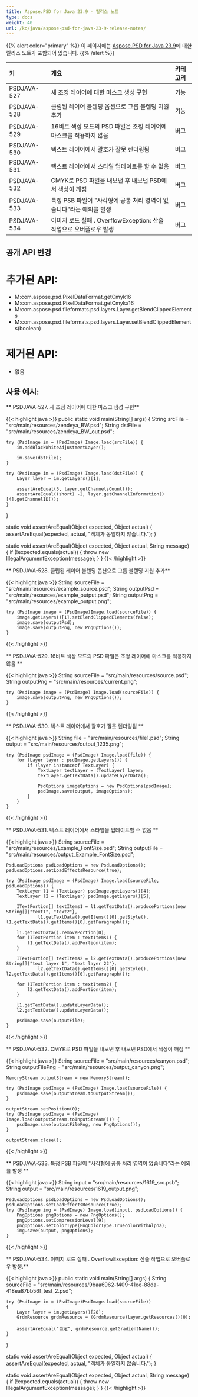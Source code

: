 ```yaml
---
title: Aspose.PSD for Java 23.9 - 릴리스 노트
type: docs
weight: 40
url: /ko/java/aspose-psd-for-java-23-9-release-notes/
---
```


{{% alert color="primary" %}} 이 페이지에는 [Aspose.PSD for Java 23.9](https://downloads.aspose.com/psd/java/new-releases/aspose.psd-for-java-23.9/)에 대한 릴리스 노트가 포함되어 있습니다. {{% /alert %}}

| **키**       | **개요**                                                                    | **카테고리** |
|:------------|:---------------------------------------------------------------------------|:-------------|
| PSDJAVA-527 | 새 조정 레이어에 대한 마스크 생성 구현                                    |    기능     |
| PSDJAVA-528 | 클립된 레이어 블렌딩 옵션으로 그룹 블렌딩 지원 추가                      |    기능     |
| PSDJAVA-529 | 16비트 색상 모드의 PSD 파일은 조정 레이어에 마스크를 적용하지 않음         |      버그    |
| PSDJAVA-530 | 텍스트 레이어에서 괄호가 잘못 렌더링됨                                 |      버그    |
| PSDJAVA-531 | 텍스트 레이어에서 스타일 업데이트를 할 수 없음                             |      버그    |
| PSDJAVA-532 | CMYK로 PSD 파일을 내보낸 후 내보낸 PSD에서 색상이 깨짐                     |      버그    |
| PSDJAVA-533 | 특정 PSB 파일이 "사각형에 공통 처리 영역이 없습니다"라는 예외를 발생      |      버그    |
| PSDJAVA-534 | 이미지 로드 실패 . OverflowException: 산술 작업으로 오버플로우 발생       |      버그    |

## **공개 API 변경**
# **추가된 API:**

- M:com.aspose.psd.PixelDataFormat.getCmyk16
- M:com.aspose.psd.PixelDataFormat.getCmyka16
- M:com.aspose.psd.fileformats.psd.layers.Layer.getBlendClippedElements
- M:com.aspose.psd.fileformats.psd.layers.Layer.setBlendClippedElements(boolean)

# **제거된 API:**

- 없음

## **사용 예시:**

** PSDJAVA-527. 새 조정 레이어에 대한 마스크 생성 구현**

{{< highlight java >}}
public static void main(String[] args) {
    String srcFile = "src/main/resources/zendeya_BW.psd";
    String dstFile = "src/main/resources/zendeya_BW_out.psd";

    try (PsdImage im = (PsdImage) Image.load(srcFile)) {
        im.addBlackWhiteAdjustmentLayer();

        im.save(dstFile);
    }

    try (PsdImage im = (PsdImage) Image.load(dstFile)) {
        Layer layer = im.getLayers()[1];

        assertAreEqual(5, layer.getChannelsCount());
        assertAreEqual((short) -2, layer.getChannelInformation()[4].getChannelID());
    }
}

static void assertAreEqual(Object expected, Object actual) {
    assertAreEqual(expected, actual, "객체가 동일하지 않습니다.");
}

static void assertAreEqual(Object expected, Object actual, String message) {
    if (!expected.equals(actual)) {
        throw new IllegalArgumentException(message);
    }
}
{{< /highlight >}}

** PSDJAVA-528. 클립된 레이어 블렌딩 옵션으로 그룹 블렌딩 지원 추가**

{{< highlight java >}}
    String sourceFile = "src/main/resources/example_source.psd";
    String outputPsd = "src/main/resources/example_output.psd";
    String outputPng = "src/main/resources/example_output.png";

    try (PsdImage image = (PsdImage)Image.load(sourceFile)) {
        image.getLayers()[1].setBlendClippedElements(false);
        image.save(outputPsd);
        image.save(outputPng, new PngOptions());
    }
{{< /highlight >}}


** PSDJAVA-529. 16비트 색상 모드의 PSD 파일은 조정 레이어에 마스크를 적용하지 않음 **

{{< highlight java >}}
	String sourceFile = "src/main/resources/source.psd";
    String outputPng = "src/main/resources/current.png";

    try (PsdImage image = (PsdImage) Image.load(sourceFile)) {
        image.save(outputPng, new PngOptions());
    }
{{< /highlight >}}


** PSDJAVA-530. 텍스트 레이어에서 괄호가 잘못 렌더링됨 **

{{< highlight java >}}
    String file = "src/main/resources/file1.psd";
    String output = "src/main/resources/output_1235.png";

    try (PsdImage psdImage = (PsdImage) Image.load(file)) {
        for (Layer layer : psdImage.getLayers()) {
            if (layer instanceof TextLayer) {
                TextLayer textLayer = (TextLayer) layer;
                textLayer.getTextData().updateLayerData();

                PsdOptions imageOptions = new PsdOptions(psdImage);
                psdImage.save(output, imageOptions);
            }
        }
    }
{{< /highlight >}}


** PSDJAVA-531. 텍스트 레이어에서 스타일을 업데이트할 수 없음 **

{{< highlight java >}}
    String sourceFile = "src/main/resources/Example_FontSize.psd";
    String outputFile = "src/main/resources/output_Example_FontSize.psd";

    PsdLoadOptions psdLoadOptions = new PsdLoadOptions();
    psdLoadOptions.setLoadEffectsResource(true);

    try (PsdImage psdImage = (PsdImage) Image.load(sourceFile, psdLoadOptions)) {
        TextLayer l1 = (TextLayer) psdImage.getLayers()[4];
        TextLayer l2 = (TextLayer) psdImage.getLayers()[5];

        ITextPortion[] textItems1 = l1.getTextData().producePortions(new String[]{"text1", "text2"},
                l1.getTextData().getItems()[0].getStyle(), l1.getTextData().getItems()[0].getParagraph());

        l1.getTextData().removePortion(0);
        for (ITextPortion item : textItems1) {
            l1.getTextData().addPortion(item);
        }

        ITextPortion[] textItems2 = l2.getTextData().producePortions(new String[]{"text layer 1", "text layer 22"},
                l2.getTextData().getItems()[0].getStyle(), l2.getTextData().getItems()[0].getParagraph());

        for (ITextPortion item : textItems2) {
            l2.getTextData().addPortion(item);
        }

        l1.getTextData().updateLayerData();
        l2.getTextData().updateLayerData();

        psdImage.save(outputFile);
    }
{{< /highlight >}}


** PSDJAVA-532. CMYK로 PSD 파일을 내보낸 후 내보낸 PSD에서 색상이 깨짐 **

{{< highlight java >}}
    String sourceFile = "src/main/resources/canyon.psd";
    String outputFilePng = "src/main/resources/output_canyon.png";

    MemoryStream outputStream = new MemoryStream();

    try (PsdImage psdImage = (PsdImage) Image.load(sourceFile)) {
        psdImage.save(outputStream.toOutputStream());
    }

    outputStream.setPosition(0);
    try (PsdImage psdImage = (PsdImage) Image.load(outputStream.toInputStream())) {
        psdImage.save(outputFilePng, new PngOptions());
    }

    outputStream.close();
{{< /highlight >}}


** PSDJAVA-533. 특정 PSB 파일이 "사각형에 공통 처리 영역이 없습니다"라는 예외를 발생 **

{{< highlight java >}}
    String input = "src/main/resources/1619_src.psb";
    String output = "src/main/resources/1619_output.png";

    PsdLoadOptions psdLoadOptions = new PsdLoadOptions();
    psdLoadOptions.setLoadEffectsResource(true);
    try (PsdImage img = (PsdImage) Image.load(input, psdLoadOptions)) {
        PngOptions pngOptions = new PngOptions();
        pngOptions.setCompressionLevel(9);
        pngOptions.setColorType(PngColorType.TruecolorWithAlpha);
        img.save(output, pngOptions);
    }
{{< /highlight >}}


** PSDJAVA-534. 이미지 로드 실패 . OverflowException: 산술 작업으로 오버플로우 발생.**

{{< highlight java >}}
public static void main(String[] args) {
    String sourceFile = "src/main/resources/9baa6962-f409-41ee-88da-418ea87bb56f_test_2.psd";

    try (PsdImage im = (PsdImage)PsdImage.load(sourceFile))
    {
        Layer layer = im.getLayers()[28];
        GrdmResource grdmResource = (GrdmResource)layer.getResources()[0];

        assertAreEqual("自定", grdmResource.getGradientName());
    }

}

static void assertAreEqual(Object expected, Object actual) {
    assertAreEqual(expected, actual, "객체가 동일하지 않습니다.");
}

static void assertAreEqual(Object expected, Object actual, String message) {
    if (!expected.equals(actual)) {
        throw new IllegalArgumentException(message);
    }
}
{{< /highlight >}}
